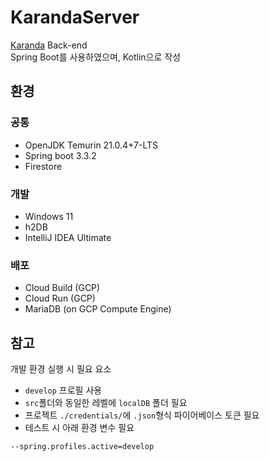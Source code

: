 # KarandaServer

[Karanda](https://www.karanda.kr) Back-end\
Spring Boot를 사용하였으며, Kotlin으로 작성

## 환경

### 공통
 - OpenJDK Temurin 21.0.4+7-LTS
 - Spring boot 3.3.2
 - Firestore

### 개발
 - Windows 11
 - h2DB
 - IntelliJ IDEA Ultimate

### 배포
 - Cloud Build (GCP)
 - Cloud Run (GCP)
 - MariaDB (on GCP Compute Engine)

## 참고
개발 환경 실행 시 필요 요소
 - `develop` 프로필 사용
 - `src`폴더와 동일한 레벨에 `localDB` 폴더 필요
 - 프로젝트 `./credentials/`에 `.json`형식 파이어베이스 토큰 필요
 - 테스트 시 아래 환경 변수 필요
```
--spring.profiles.active=develop
```